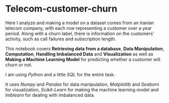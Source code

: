 # Telecom-customer-churn

Here I analyze and making a model on a dataset comes from an Iranian telecom company, with each row representing a customer over a year period. Along with a churn label, there is information on the customers' activity, such as call failures and subscription length.

This notebook covers **Retrieving data from a database**, **Data Manipulation**, **Computation**, **Handling Imbalanced Data** and **Visualization** as well as **Making a Machine Learning Model** for predicting whether a customer will churn or not.

I am using *Python* and a little *SQL* for the entire task.

It uses *Numpy* and *Pandas* for data manipulation, *Matplotlib* and *Seaborn* for visualization, *Scikit-Learn* for making the machine learning model and *Imblearn* for dealing with imbalanced data.
